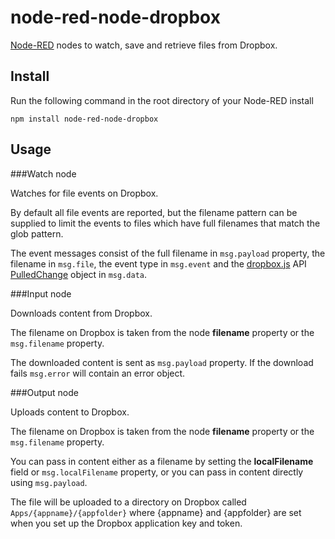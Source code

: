 node-red-node-dropbox
=====================

<a href="http://nodered.org" target="_new">Node-RED</a> nodes to watch, save
and retrieve files from Dropbox.

Install
-------

Run the following command in the root directory of your Node-RED install

    npm install node-red-node-dropbox

Usage
-----

###Watch node

Watches for file events on Dropbox.

By default all file events are reported, but the filename pattern can
be supplied to limit the events to files which have full filenames
that match the glob pattern.

The event messages consist of the
full filename in `msg.payload` property, the filename
in `msg.file`, the event type in `msg.event` and
the <a href="https://github.com/dropbox/dropbox-js">dropbox.js</a>
API <a href="http://coffeedoc.info/github/dropbox/dropbox-js/master/classes/Dropbox/Http/PulledChange.html">PulledChange</a>
object in `msg.data`.

###Input node

Downloads content from Dropbox.

The filename on Dropbox is taken from the node **filename**
property or the `msg.filename` property.

The downloaded content is sent as `msg.payload` property. If the download
fails `msg.error` will contain an error object.

###Output node

Uploads content to Dropbox.

The filename on Dropbox is taken from the node **filename** property or the `msg.filename` property.

You can pass in content either as a filename by setting the **localFilename** field or
`msg.localFilename` property, or you can pass in content directly using `msg.payload`.

The file will be uploaded to a directory on Dropbox called `Apps/{appname}/{appfolder}`
where {appname} and {appfolder} are set when you set up the Dropbox application key and token.

